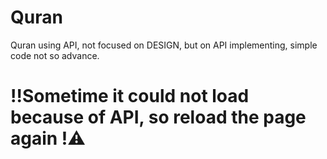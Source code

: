 # Quran
Quran using API, not focused on DESIGN, but on API implementing, simple code not so advance.


# !!Sometime it could not load because of API, so reload the page again !⚠
